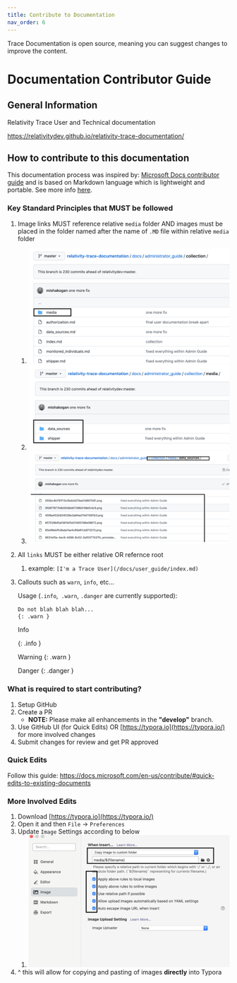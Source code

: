 ```yaml
---
title: Contribute to Documentation
nav_order: 6
---
```

Trace Documentation is open source, meaning you can suggest changes to improve the content.

# Documentation Contributor Guide
## General Information

Relativity Trace User and Technical documentation

https://relativitydev.github.io/relativity-trace-documentation/

## How to contribute to this documentation

This documentation process was inspired by: [Microsoft Docs contributor guide](https://docs.microsoft.com/en-us/contribute/) and is based on Markdown language which is lightweight and portable. See more info [here](https://docs.microsoft.com/en-us/contribute/how-to-write-use-markdown).

### Key Standard Principles that MUST be followed

1. Image links MUST reference relative `media` folder AND images must be placed in the folder named after the name of `.MD` file  within relative `media` folder

   1. ![image-20210909153552766](media/README/image-20210909153552766.png)
   2. ![image-20210909153615643](media/README/image-20210909153615643.png)
   3. ![image-20210909153640922](media/README/image-20210909153640922.png)

2. All `links` MUST be either relative OR refernce root

   1. example: `[I'm a Trace User](/docs/user_guide/index.md)`

3. Callouts such as `warn`, `info`, etc...

   Usage (`.info`,` .warn`, `.danger` are currently supported):

   ```
   Do not blah blah blah...
   {: .warn }
   ```

   Info

   {: .info }

   Warning
   {: .warn }

   Danger
   {: .danger }

### What is required to start contributing?

1. Setup GitHub
2. Create a PR
   - **NOTE:** Please make all enhancements in the **"develop"** branch.
3. Use GitHub UI (for Quick Edits) OR [https://typora.io](https://typora.io/) for more involved changes
4. Submit changes for review and get PR approved

### Quick Edits

Follow this guide: https://docs.microsoft.com/en-us/contribute/#quick-edits-to-existing-documents

### More Involved Edits

1. Download [https://typora.io](https://typora.io/)
2. Open it and then `File` -> `Preferences`
3. Update `Image` Settings according to below
   1. ![image-20210909150142204](media/README/image-20210909150142204.png)
4. ^ this will allow for copying and pasting of images **directly** into Typora

